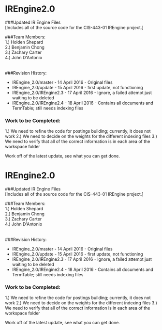 # IREngine2.0
###Updated IR Engine Files <br>
[Includes all of the source code for the CIS-443-01 IREngine project.]

###Team Members:<br>
1.)  Holden Shepard <br>
2.)  Benjamin Chong <br>
3.)  Zachary Carter <br>
4.)  John D'Antonio <br>
<br><br>
###Revision History:<br>
* IREngine_2.0/master - 14 April 2016 - Original files<br>
* IREngine_2.0/update - 15 April 2016 - first update, not functioning<br>
* IREngine_2.0/IREngine2.3 - 17 April 2016 - Ignore, a failed attempt just waiting to be deleted <br>
* IREngine_2.0/IREngine2.4 - 18 April 2016 - Contains all documents and TermTable; still needs indexing files<br>

### Work to be Completed:
1.)  We need to refine the code for postings building; currently, it does not work
2.)  We need to decide on the weights for the different indexing files
3.)  We need to verify that all of the correct information is in each area of the workspace folder

Work off of the latest update, see what you can get done.


# IREngine2.0
###Updated IR Engine Files <br>
[Includes all of the source code for the CIS-443-01 IREngine project.]

###Team Members:<br>
1.)  Holden Shepard <br>
2.)  Benjamin Chong <br>
3.)  Zachary Carter <br>
4.)  John D'Antonio <br>
<br><br>
###Revision History:<br>
* IREngine_2.0/master - 14 April 2016 - Original files<br>
* IREngine_2.0/update - 15 April 2016 - first update, not functioning<br>
* IREngine_2.0/IREngine2.3 - 17 April 2016 - Ignore, a failed attempt just waiting to be deleted <br>
* IREngine_2.0/IREngine2.4 - 18 April 2016 - Contains all documents and TermTable; still needs indexing files<br>

### Work to be Completed:
1.)  We need to refine the code for postings building; currently, it does not work
2.)  We need to decide on the weights for the different indexing files
3.)  We need to verify that all of the correct information is in each area of the workspace folder

Work off of the latest update, see what you can get done.
